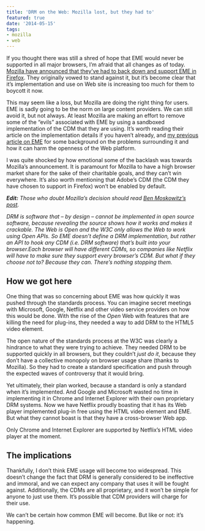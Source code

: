 ```yaml
---
title: 'DRM on the Web: Mozilla lost, but they had to'
featured: true
date: '2014-05-15'
tags:
- mozilla
- web
---
```


If you thought there was still a shred of hope that EME would never be supported in all major browsers, I’m afraid that all changes as of today. [Mozilla have announced that they’ve had to back down and support EME in Firefox](https://hacks.mozilla.org/2014/05/reconciling-mozillas-mission-and-w3c-eme/). They originally vowed to stand against it, but it’s become clear that it’s implementation and use on Web site is increasing too much for them to boycott it now.

This may seem like a loss, but Mozilla are doing the right thing for users. EME is sadly going to be the norm on large content providers. We can still avoid it, but not always. At least Mozilla are making an effort to remove some of the “evils” associated with EME by using a sandboxed implementation of the CDM that they are using. It’s worth reading their article on the implementation details if you haven’t already, and [my previous article on EME](http://joshtumath.me.uk/2013/07/06/drm-on-the-web-it-begins/ "DRM on the Web: it begins") for some background on the problems surrounding it and how it can harm the openness of the Web platform.

I was quite shocked by how emotional some of the backlash was towards Mozilla’s announcement. It is paramount for Mozilla to have a high browser market share for the sake of their charitable goals, and they can’t win everywhere. It’s also worth mentioning that Adobe’s CDM (the CDM they have chosen to support in Firefox) won’t be enabled by default.

***Edit:** Those who doubt Mozilla’s decision should read [Ben Moskowitz’s post](http://www.benmoskowitz.com/?p=982).*

*DRM is software that – by design – cannot be implemented in open source software, because revealing the source shows how it works and makes it crackable. The Web is Open and the W3C only allows the Web to work using Open APIs. So EME doesn’t define a DRM implementation, but rather an API to hook any CDM (i.e. DRM software) that’s built into your browser.Each browser will have different CDMs, so companies like Netflix will have to make sure they support every browser’s CDM. But what if they choose not to? Because they can. There’s nothing stopping them.*

## How we got here
One thing that was so concerning about EME was how quickly it was pushed through the standards process. You can imagine secret meetings with Microsoft, Google, Netflix and other video service providers on how this would be done. With the rise of the *Open* Web with features that are killing the need for plug-ins, they needed a way to add DRM to the HTML5 video element.

The open nature of the standards process at the W3C was clearly a hindrance to what they were trying to achieve. They needed DRM to be supported quickly in all browsers, but they couldn’t *just do it*, because they don’t have a collective monopoly on browser usage share (thanks to Mozilla). So they had to create a standard specification and push through the expected waves of controversy that it would bring.

Yet ultimately, their plan worked, because a standard is only a standard when it’s implemented. And Google and Microsoft wasted no time in implementing it in Chrome and Internet Explorer with their own proprietary DRM systems. Now we have Netflix proudly boasting that it has its Web player implemented plug-in free using the HTML video element and EME. But what they cannot boast is that they have a cross-browser Web app.

Only Chrome and Internet Explorer are supported by Netflix’s HTML video player at the moment.


## The implications

Thankfully, I don’t think EME usage will become too widespread. This doesn’t change the fact that DRM is generally considered to be ineffective and immoral, and we can expect any company that uses it will be fought against. Additionally, the CDMs are all proprietary, and it won’t be simple for anyone to just use them. It’s possible that CDM providers will charge for their use.

We can’t be certain how common EME will become. But like or not: it’s happening.
